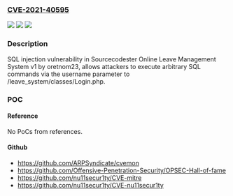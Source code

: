 ### [CVE-2021-40595](https://cve.mitre.org/cgi-bin/cvename.cgi?name=CVE-2021-40595)
![](https://img.shields.io/static/v1?label=Product&message=n%2Fa&color=blue)
![](https://img.shields.io/static/v1?label=Version&message=n%2Fa&color=blue)
![](https://img.shields.io/static/v1?label=Vulnerability&message=n%2Fa&color=brighgreen)

### Description

SQL injection vulnerability in Sourcecodester Online Leave Management System v1 by oretnom23, allows attackers to execute arbitrary SQL commands via the username parameter to /leave_system/classes/Login.php.

### POC

#### Reference
No PoCs from references.

#### Github
- https://github.com/ARPSyndicate/cvemon
- https://github.com/Offensive-Penetration-Security/OPSEC-Hall-of-fame
- https://github.com/nu11secur1ty/CVE-mitre
- https://github.com/nu11secur1ty/CVE-nu11secur1ty

